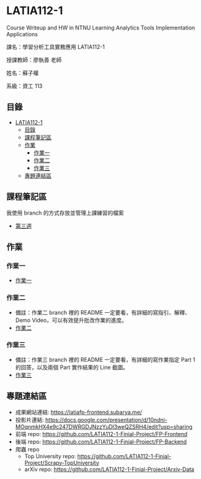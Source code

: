 # LATIA112-1
Course Writeup and HW in NTNU Learning Analytics Tools Implementation Applications

課名：學習分析工具實務應用 LATIA112-1

授課教師：廖執善 老師

姓名：蘇子權

系級：資工 113

## 目錄

- [LATIA112-1](#latia112-1)
  - [目錄](#目錄)
  - [課程筆記區](#課程筆記區)
  - [作業](#作業)
    - [作業一](#作業一)
    - [作業二](#作業二)
    - [作業三](#作業三)
  - [專題連結區](#專題連結區)

## 課程筆記區

我使用 branch 的方式存放並管理上課練習的檔案
- [第三週](https://github.com/KutsunaSubaRya/LATIA112-1/tree/feat/week3-practice)


## 作業


### 作業一
- [作業一](https://github.com/KutsunaSubaRya/LATIA112-1/tree/feat/HW01)

### 作業二
- 備註：作業二 branch 裡的 README 一定要看，有詳細的寫指引、解釋、Demo Video，可以有效提升批改作業的進度。
- [作業二](https://github.com/KutsunaSubaRya/LATIA112-1/tree/feat/HW02)


### 作業三
- 備註：作業三 branch 裡的 README 一定要看，有詳細的寫作業指定 Part 1 的回答，以及兩個 Part 實作結果的 Line 截圖。
- [作業三](https://github.com/KutsunaSubaRya/LATIA112-1/tree/feat/HW03)


## 專題連結區
- 成果網站連結: https://latiafp-frontend.subarya.me/
- 投影片連結: https://docs.google.com/presentation/d/10ndni-MOqnmkHX4e9c247DWRGDJNzzYuDl3weQZSRH4/edit?usp=sharing
- 前端 repo: https://github.com/LATIA112-1-Finial-Project/FP-Frontend
- 後端 repo: https://github.com/LATIA112-1-Finial-Project/FP-Backend
- 爬蟲 repo
  - Top University repo: https://github.com/LATIA112-1-Finial-Project/Scrapy-TopUniversity
  - arXiv repo: https://github.com/LATIA112-1-Finial-Project/Arxiv-Data

